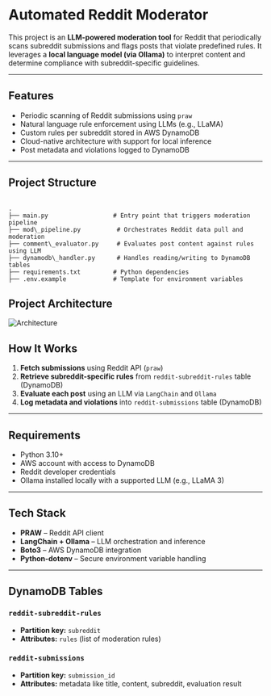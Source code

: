 
# Automated Reddit Moderator

This project is an **LLM-powered moderation tool** for Reddit that periodically scans subreddit submissions and flags posts that violate predefined rules. It leverages a **local language model (via Ollama)** to interpret content and determine compliance with subreddit-specific guidelines.

---

## Features

- Periodic scanning of Reddit submissions using `praw`
- Natural language rule enforcement using LLMs (e.g., LLaMA)
- Custom rules per subreddit stored in AWS DynamoDB
- Cloud-native architecture with support for local inference
- Post metadata and violations logged to DynamoDB

---

## Project Structure

```

.
├── main.py                  # Entry point that triggers moderation pipeline
├── mod\_pipeline.py          # Orchestrates Reddit data pull and moderation
├── comment\_evaluator.py     # Evaluates post content against rules using LLM
├── dynamodb\_handler.py      # Handles reading/writing to DynamoDB tables
├── requirements.txt         # Python dependencies
├── .env.example             # Template for environment variables

````
## Project Architecture

![Architecture](RedditModArchitecture.png)


## How It Works

1. **Fetch submissions** using Reddit API (`praw`)
2. **Retrieve subreddit-specific rules** from `reddit-subreddit-rules` table (DynamoDB)
3. **Evaluate each post** using an LLM via `LangChain` and `Ollama`
4. **Log metadata and violations** into `reddit-submissions` table (DynamoDB)

---

## Requirements

* Python 3.10+
* AWS account with access to DynamoDB
* Reddit developer credentials
* Ollama installed locally with a supported LLM (e.g., LLaMA 3)

---

## Tech Stack

* **PRAW** – Reddit API client
* **LangChain + Ollama** – LLM orchestration and inference
* **Boto3** – AWS DynamoDB integration
* **Python-dotenv** – Secure environment variable handling

---

## DynamoDB Tables

### `reddit-subreddit-rules`

* **Partition key:** `subreddit`
* **Attributes:** `rules` (list of moderation rules)

### `reddit-submissions`

* **Partition key:** `submission_id`
* **Attributes:** metadata like title, content, subreddit, evaluation result

